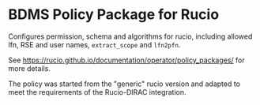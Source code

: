 # BDMS Policy Package for Rucio

Configures permission, schema and algorithms for rucio,
including allowed lfn, RSE and user names, `extract_scope` and `lfn2pfn`.

See https://rucio.github.io/documentation/operator/policy_packages/ for more details.

The policy was started from the "generic" rucio version and adapted to meet the requirements
of the Rucio-DIRAC integration.
